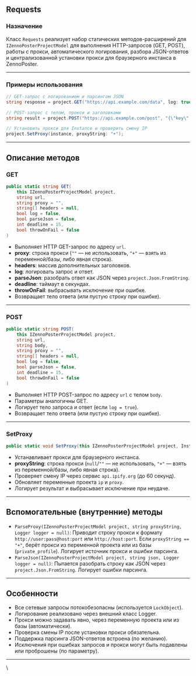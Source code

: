 

##  Requests

### Назначение

Класс `Requests` реализует набор статических методов-расширений для `IZennoPosterProjectModel` для выполнения HTTP-запросов (GET, POST), работы с прокси, автоматического логирования, разбора JSON-ответов и централизованной установки прокси для браузерного инстанса в ZennoPoster.

---

### Примеры использования

```csharp
// GET-запрос с логированием и парсингом JSON
string response = project.GET("https://api.example.com/data", log: true, parseJson: true);

// POST-запрос с телом, прокси и заголовками
string result = project.POST("https://api.example.com/post", "{\"key\":\"value\"}", proxy: "+", headers: new[] { "Authorization: Bearer token" });

// Установить прокси для Instance и проверить смену IP
project.SetProxy(instance, proxyString: "+");
```


---

## Описание методов

### GET

```csharp
public static string GET(
    this IZennoPosterProjectModel project,
    string url,
    string proxy = "",
    string[] headers = null,
    bool log = false,
    bool parseJson = false,
    int deadline = 15,
    bool throwOnFail = false
)
```

- Выполняет HTTP GET-запрос по адресу `url`.
- **proxy**: строка прокси (`""` — не использовать, `"+"` — взять из переменной/базы, либо явная строка).
- **headers**: массив дополнительных заголовков.
- **log**: логировать запрос и ответ.
- **parseJson**: разобрать ответ как JSON через `project.Json.FromString`.
- **deadline**: таймаут в секундах.
- **throwOnFail**: выбрасывать исключение при ошибке.
- Возвращает тело ответа (или пустую строку при ошибке).

---

### POST

```csharp
public static string POST(
    this IZennoPosterProjectModel project,
    string url,
    string body,
    string proxy = "",
    string[] headers = null,
    bool log = false,
    bool parseJson = false,
    int deadline = 15,
    bool throwOnFail = false
)
```

- Выполняет HTTP POST-запрос по адресу `url` с телом `body`.
- Параметры аналогичны GET.
- Логирует тело запроса и ответ (если `log = true`).
- Возвращает тело ответа (или пустую строку при ошибке).

---

### SetProxy

```csharp
public static void SetProxy(this IZennoPosterProjectModel project, Instance instance, string proxyString = null)
```

- Устанавливает прокси для браузерного инстанса.
- **proxyString**: строка прокси (`null`/`""` — не использовать, `"+"` — взять из переменной/базы, либо явная строка).
- Проверяет смену IP через сервис `api.ipify.org` (до 60 секунд).
- Обновляет переменные проекта `ip` и `proxy`.
- Логирует результат и выбрасывает исключение при неудаче.

---

## Вспомогательные (внутренние) методы

- `ParseProxy(IZennoPosterProjectModel project, string proxyString, Logger logger = null)`:
Приводит строку прокси к формату `http://user:pass@host:port` или `http://host:port`.
Если `proxyString == "+"`, берёт прокси из переменной проекта или из базы (`private_profile`).
Логирует источник прокси и ошибки парсинга.
- `ParseJson(IZennoPosterProjectModel project, string json, Logger logger = null)`:
Пытается разобрать строку как JSON через `project.Json.FromString`. Логирует ошибки парсинга.

---

## Особенности

- Все сетевые запросы потокобезопасны (используется `LockObject`).
- Логирование реализовано через внешний класс Logger.
- Прокси можно задавать явно, через переменную проекта или из базы (автоматически).
- Проверка смены IP после установки прокси обязательна.
- Поддержка парсинга JSON-ответов встроена (по желанию).
- Исключения при ошибках запросов и прокси могут быть подавлены или проброшены (по параметру).

---

\